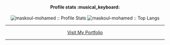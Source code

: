 <h4 align="center">Profile stats :musical_keyboard:</h4>

<p align="center"><img src="https://github-readme-stats.vercel.app/api?username=maskoul-mohamed&show_icons=true&theme=tokyonight" alt="maskoul-mohamed :: Profile Stats" />
<img src="https://github-readme-stats.vercel.app/api/top-langs/?username=maskoul-mohamed&langs_count=10&theme=tokyonight&layout=compact" alt="maskoul-mohamed :: Top Langs" /></p>
 <hr>
 <p align="center"> 
 <a  href="https://maskoul-mohamed.github.io/" target="_blank">Visit My Portfolio</a>
  </p>
 <hr>
